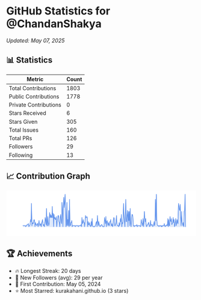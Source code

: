 # GitHub Statistics for @ChandanShakya
*Updated: May 07, 2025*

## 📊 Statistics
| Metric | Count |
|--------|--------|
| Total Contributions | 1803 |
| Public Contributions | 1778 |
| Private Contributions | 0 |
| Stars Received | 6 |
| Stars Given | 305 |
| Total Issues | 160 |
| Total PRs | 126 |
| Followers | 29 |
| Following | 13 |

## 📈 Contribution Graph

![Contribution Graph](./contribution_graph.png)

## 🏆 Achievements

- 🔥 Longest Streak: 20 days
- 👥 New Followers (avg): 29 per year
- 📅 First Contribution: May 05, 2024
- ⭐ Most Starred: kurakahani.github.io (3 stars)
